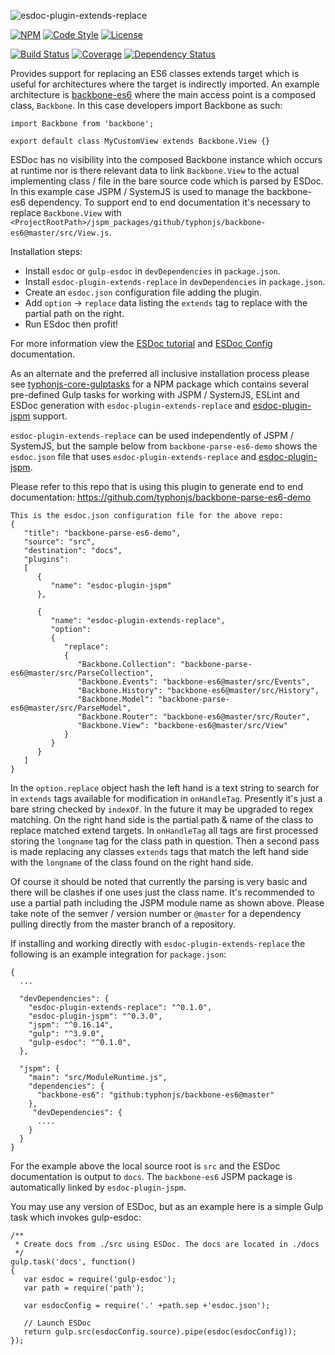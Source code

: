 ![esdoc-plugin-extends-replace](http://i.imgur.com/TSNfjDX.png)

[![NPM](https://img.shields.io/npm/v/esdoc-plugin-extends-replace.svg?label=npm)](https://www.npmjs.com/package/esdoc-plugin-extends-replace)
[![Code Style](https://img.shields.io/badge/code%20style-allman-yellowgreen.svg?style=flat)](https://en.wikipedia.org/wiki/Indent_style#Allman_style)
[![License](https://img.shields.io/badge/license-MIT-yellowgreen.svg?style=flat)](https://github.com/typhonjs/esdoc-plugin-extends-replace/blob/master/LICENSE)

[![Build Status](https://travis-ci.org/typhonjs/esdoc-plugin-extends-replace.svg)](https://travis-ci.org/typhonjs/esdoc-plugin-extends-replace)
[![Coverage](https://img.shields.io/codecov/c/github/codecov/example-python.svg)](https://codecov.io/github/typhonjs/esdoc-plugin-extends-replace)
[![Dependency Status](https://www.versioneye.com/user/projects/563d84c14d415e0018000087/badge.svg?style=flat)](https://www.versioneye.com/user/projects/563d84c14d415e0018000087)

Provides support for replacing an ES6 classes extends target which is useful for
architectures where the target is indirectly imported. An example architecture is [backbone-es6](https://github.com/typhonjs/backbone-es6) where the main access point is a composed class, `Backbone`. In this case developers import Backbone as such:

```
import Backbone from 'backbone';

export default class MyCustomView extends Backbone.View {}
```

ESDoc has no visibility into the composed Backbone instance which occurs at runtime nor is there relevant data
to link `Backbone.View` to the actual implementing class / file in the bare source code which is parsed by ESDoc. In this example case JSPM / SystemJS is used to manage the backbone-es6 dependency. To support end to end documentation it's necessary to replace `Backbone.View` with
`<ProjectRootPath>/jspm_packages/github/typhonjs/backbone-es6@master/src/View.js`.

Installation steps:
- Install `esdoc` or `gulp-esdoc` in `devDependencies` in `package.json`.
- Install `esdoc-plugin-extends-replace` in `devDependencies` in `package.json`.
- Create an `esdoc.json` configuration file adding the plugin.
- Add `option` -> `replace` data listing the `extends` tag to replace with the partial path on the right.
- Run ESdoc then profit!

For more information view the [ESDoc tutorial](https://esdoc.org/tutorial.html) and [ESDoc Config](https://esdoc.org/config.html) documentation.

As an alternate and the preferred all inclusive installation process please see [typhonjs-core-gulptasks](https://www.npmjs.com/package/typhonjs-core-gulptasks) for a NPM package which contains several pre-defined Gulp tasks for working with JSPM / SystemJS, ESLint and ESDoc generation with `esdoc-plugin-extends-replace` and [esdoc-plugin-jspm](https://www.npmjs.com/package/esdoc-plugin-jspm) support.

`esdoc-plugin-extends-replace` can be used independently of JSPM / SystemJS, but the sample below from
`backbone-parse-es6-demo` shows the `esdoc.json` file that uses `esdoc-plugin-extends-replace` and
[esdoc-plugin-jspm](https://www.npmjs.com/package/esdoc-plugin-jspm).

Please refer to this repo that is using this plugin to generate end to end documentation:
https://github.com/typhonjs/backbone-parse-es6-demo

```
This is the esdoc.json configuration file for the above repo:
{
   "title": "backbone-parse-es6-demo",
   "source": "src",
   "destination": "docs",
   "plugins":
   [
      {
         "name": "esdoc-plugin-jspm"
      },

      {
         "name": "esdoc-plugin-extends-replace",
         "option":
         {
            "replace":
            {
               "Backbone.Collection": "backbone-parse-es6@master/src/ParseCollection",
               "Backbone.Events": "backbone-es6@master/src/Events",
               "Backbone.History": "backbone-es6@master/src/History",
               "Backbone.Model": "backbone-parse-es6@master/src/ParseModel",
               "Backbone.Router": "backbone-es6@master/src/Router",
               "Backbone.View": "backbone-es6@master/src/View"
            }
         }
      }
   ]
}
```

In the `option.replace` object hash the left hand is a text string to search for in `extends` tags available for
modification in `onHandleTag`. Presently it's just a bare string checked by `indexOf`. In the future it may be
upgraded to regex matching. On the right hand side is the partial path & name of the class to replace matched extend targets. In `onHandleTag` all tags are first processed storing the `longname` tag for the class path in question. Then a second pass is made replacing any classes `extends` tags that match the left hand side with the `longname` of the class found on the right hand side.

Of course it should be noted that currently the parsing is very basic and there will be clashes if one uses just
the class name. It's recommended to use a partial path including the JSPM module name as shown above. Please take
note of the semver / version number or `@master` for a dependency pulling directly from the master branch of
a repository.

If installing and working directly with `esdoc-plugin-extends-replace` the following is an example integration for `package.json`:
```
{
  ...

  "devDependencies": {
    "esdoc-plugin-extends-replace": "^0.1.0",
    "esdoc-plugin-jspm": "^0.3.0",
    "jspm": "^0.16.14",
    "gulp": "^3.9.0",
    "gulp-esdoc": "^0.1.0",
  },
  
  "jspm": {
    "main": "src/ModuleRuntime.js",
    "dependencies": {
      "backbone-es6": "github:typhonjs/backbone-es6@master"
    },
     "devDependencies": {
      ....
    }
  }
}
```

For the example above the local source root is `src` and the ESDoc documentation is output to `docs`. The  `backbone-es6` JSPM package is automatically linked by `esdoc-plugin-jspm`.

You may use any version of ESDoc, but as an example here is a simple Gulp task which invokes gulp-esdoc:

```
/**
 * Create docs from ./src using ESDoc. The docs are located in ./docs
 */
gulp.task('docs', function()
{
   var esdoc = require('gulp-esdoc');
   var path = require('path');

   var esdocConfig = require('.' +path.sep +'esdoc.json');

   // Launch ESDoc
   return gulp.src(esdocConfig.source).pipe(esdoc(esdocConfig));
});
```
